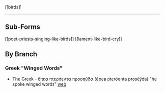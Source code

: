 [[birds]]

---

## Sub-Forms
[[poet-priests-singing-like-birds]]
[[lament-like-bird-cry]]

## By Branch
### Greek "Winged Words"
- The Greek - ἔπεα πτερόεντα προσηύδα (épea pteróenta prosēýda) "he spoke winged words" [web](https://web.archive.org/web/20201107223333/https://www.iliadtranslation.com/winged-words.html) 